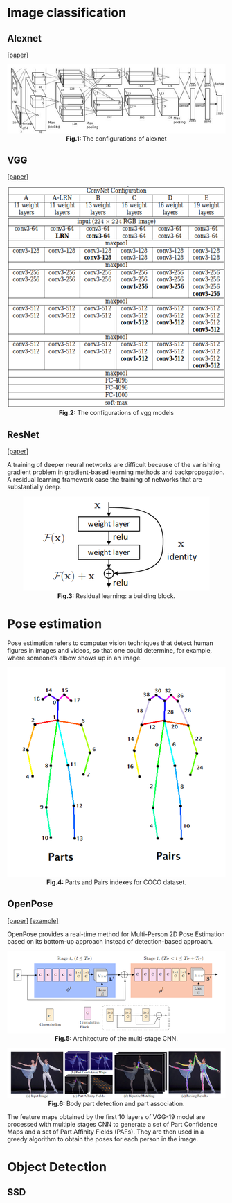 # Image classification

## Alexnet
[[paper]](https://arxiv.org/pdf/1404.5997.pdf)


<p align="center">
  <img src="/assets/alexnet_model.png"/>
  <br>
  <b> Fig.1: </b> The configurations of alexnet 
</p>

## VGG
[[paper]](https://arxiv.org/pdf/1409.1556.pdf)

<p align="center">
  <img src="/assets/vgg_config.png"/>
  <br>
  <b> Fig.2: </b> The configurations of vgg models 
</p>


## ResNet
[[paper]](https://arxiv.org/pdf/1512.03385.pdf)

A training of deeper neural networks are difficult because of the vanishing gradient problem in gradient-based learning methods and backpropagation. A residual learning framework ease the training of networks that are substantially deep. 

<p align="center">
  <img src="/assets/resnet_block.png"/>
  <br>
  <b> Fig.3: </b> Residual learning: a building block. 
</p>

# Pose estimation
Pose estimation refers to computer vision techniques that detect human figures in images and videos, so that one could determine, for example, where someone’s elbow shows up in an image.

<p align="center">
  <img src="/assets/openpose_skelton.png"/>
  <br>
  <b> Fig.4: </b> Parts and Pairs indexes for COCO dataset.
</p>

## OpenPose
[[paper]](https://arxiv.org/pdf/1812.08008.pdf) [[example]](/examples/supervised_learning/openpose)

OpenPose provides a real-time method for Multi-Person 2D Pose Estimation based on its bottom-up approach instead of detection-based approach.

<p align="center">
  <img src="/assets/openpose_structure.png"/>
  <br>
  <b> Fig.5: </b> Architecture  of  the  multi-stage  CNN.
</p>


<p align="center">
  <img src="/assets/heatmap_paf.png"/>
  <br>
  <b> Fig.6: </b> Body part detection and part association.
</p>

The feature maps obtained by the first 10 layers of VGG-19 model are processed with multiple stages CNN to generate a set of Part Confidence Maps and a set of Part Affinity Fields (PAFs). They are then used in a greedy algorithm to obtain the poses for each person in the image.

# Object Detection
## SSD
